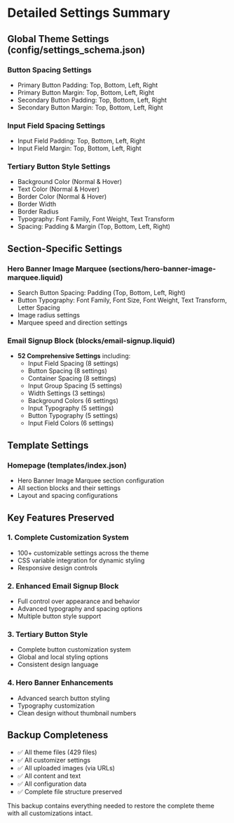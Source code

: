 # Detailed Settings Summary

## Global Theme Settings (config/settings_schema.json)

### Button Spacing Settings
- Primary Button Padding: Top, Bottom, Left, Right
- Primary Button Margin: Top, Bottom, Left, Right
- Secondary Button Padding: Top, Bottom, Left, Right
- Secondary Button Margin: Top, Bottom, Left, Right

### Input Field Spacing Settings
- Input Field Padding: Top, Bottom, Left, Right
- Input Field Margin: Top, Bottom, Left, Right

### Tertiary Button Style Settings
- Background Color (Normal & Hover)
- Text Color (Normal & Hover)
- Border Color (Normal & Hover)
- Border Width
- Border Radius
- Typography: Font Family, Font Weight, Text Transform
- Spacing: Padding & Margin (Top, Bottom, Left, Right)

## Section-Specific Settings

### Hero Banner Image Marquee (sections/hero-banner-image-marquee.liquid)
- Search Button Spacing: Padding (Top, Bottom, Left, Right)
- Button Typography: Font Family, Font Size, Font Weight, Text Transform, Letter Spacing
- Image radius settings
- Marquee speed and direction settings

### Email Signup Block (blocks/email-signup.liquid)
- **52 Comprehensive Settings** including:
  - Input Field Spacing (8 settings)
  - Button Spacing (8 settings)
  - Container Spacing (8 settings)
  - Input Group Spacing (5 settings)
  - Width Settings (3 settings)
  - Background Colors (6 settings)
  - Input Typography (5 settings)
  - Button Typography (5 settings)
  - Input Field Colors (6 settings)

## Template Settings

### Homepage (templates/index.json)
- Hero Banner Image Marquee section configuration
- All section blocks and their settings
- Layout and spacing configurations

## Key Features Preserved

### 1. Complete Customization System
- 100+ customizable settings across the theme
- CSS variable integration for dynamic styling
- Responsive design controls

### 2. Enhanced Email Signup Block
- Full control over appearance and behavior
- Advanced typography and spacing options
- Multiple button style support

### 3. Tertiary Button Style
- Complete button customization system
- Global and local styling options
- Consistent design language

### 4. Hero Banner Enhancements
- Advanced search button styling
- Typography customization
- Clean design without thumbnail numbers

## Backup Completeness
- ✅ All theme files (429 files)
- ✅ All customizer settings
- ✅ All uploaded images (via URLs)
- ✅ All content and text
- ✅ All configuration data
- ✅ Complete file structure preserved

This backup contains everything needed to restore the complete theme with all customizations intact.
